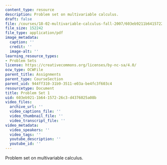 ```yaml
---
content_type: resource
description: Problem set on multivariable calculus.
draft: false
file: /courses/18-02-multivariable-calculus-fall-2007/603eb9211b64157226c3d4376025a08b_ps1.pdf
file_size: 152242
file_type: application/pdf
image_metadata:
  caption: ''
  credit: ''
  image-alt: ''
learning_resource_types:
- Problem Sets
license: https://creativecommons.org/licenses/by-nc-sa/4.0/
ocw_type: OCWFile
parent_title: Assignments
parent_type: CourseSection
parent_uid: 944ff310-31b9-3511-e03a-be4fc3f603c4
resourcetype: Document
title: Problem Set 1
uid: 603eb921-1b64-1572-26c3-d4376025a08b
video_files:
  archive_url: ''
  video_captions_file: ''
  video_thumbnail_file: ''
  video_transcript_file: ''
video_metadata:
  video_speakers: ''
  video_tags: ''
  youtube_description: ''
  youtube_id: ''
---
```

Problem set on multivariable calculus.